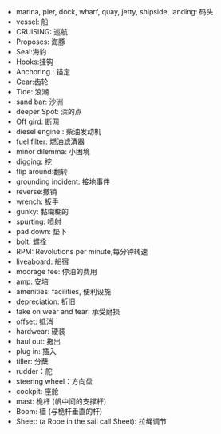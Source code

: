 - marina, pier, dock, wharf, quay, jetty, shipside, landing: 码头
- vessel: 船
- CRUISING: 巡航
- Proposes: 海豚
- Seal:海豹
- Hooks:挂钩
- Anchoring : 锚定
- Gear:齿轮
- Tide: 浪潮
- sand bar: 沙洲
- deeper Spot: 深的点
- Off gird: 断网
- diesel engine:: 柴油发动机
- fuel filter: 燃油滤清器
- minor dilemma: 小困境
- digging: 挖
- flip around:翻转
- grounding incident: 接地事件
- reverse:撤销
- wrench: 扳手
- gunky: 黏糊糊的
- spurting: 喷射
- pad down: 垫下
- bolt: 螺拴
- RPM: Revolutions per minute,每分钟转速
- liveaboard: 船宿
- moorage fee: 停泊的费用
- amp: 安培
- amenities: facilities, 便利设施
- depreciation: 折旧
- take on wear and tear: 承受磨损
- offset: 抵消
- hardwear: 硬装
- haul out: 拖出
- plug in: 插入
- tiller:  分蘖
- rudder：舵
- steering wheel：方向盘
- cockpit: 座舱
- mast: 桅杆 (帆中间的支撑杆)
- Boom: 樯 (与桅杆垂直的杆)
- Sheet: (a Rope in the sail call Sheet): 拉绳调节
